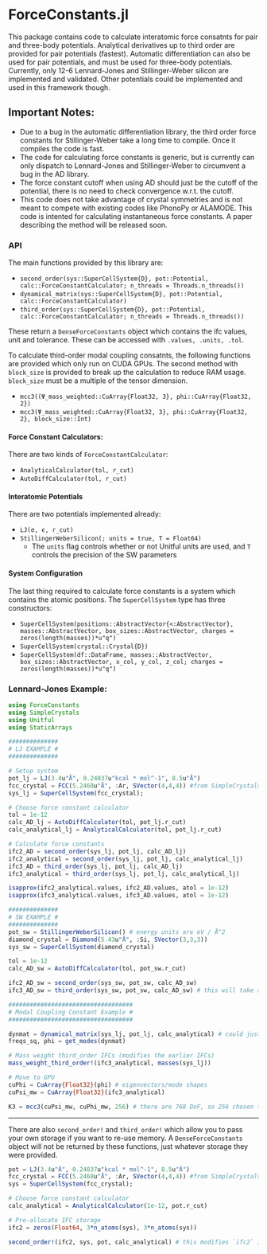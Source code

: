 # ForceConstants.jl

This package contains code to calculate interatomic force consatnts for pair and three-body potentials. Analytical derivatives up to third order are provided for pair potentials (fastest). Automatic differentiation can also be used for pair potentials, and must be used for three-body potentials. Currently, only 12-6 Lennard-Jones and Stillinger-Weber silicon are implemented and validated. Other potentials could be implemented and used in this framework though. 

## Important Notes:
- Due to a bug in the automatic differentiation library, the third order force constants for Stillinger-Weber take a long time to compile. Once it compiles the code is fast.
- The code for calculating force constants is generic, but is currently can only dispatch to Lennard-Jones and Stillinger-Weber to circumvent a bug in the AD library.
- The force constant cutoff when using AD should just be the cutoff of the potential, there is no need to check convergence w.r.t. the cutoff.
- This code does not take advantage of crystal symmetries and is not meant to compete with existing codes like PhonoPy or ALAMODE. This code is intented for calculating instantaneous force constants. A paper describing the method will be released soon.

### API
The main functions provided by this library are:
- `second_order(sys::SuperCellSystem{D}, pot::Potential, calc::ForceConstantCalculator; n_threads = Threads.n_threads())`
- `dynamical_matrix(sys::SuperCellSystem{D}, pot::Potential, calc::ForceConstantCalculator)`
- `third_order(sys::SuperCellSystem{D}, pot::Potential, calc::ForceConstantCalculator; n_threads = Threads.n_threads())`

These return a `DenseForceConstants` object which contains the ifc values, unit and tolerance. These can be accessed with `.values, .units, .tol`. 

To calculate third-order modal coupling consatnts, the following functions are provided which only run on CUDA GPUs. The second method with `block_size` is provided to break up the calculation to reduce RAM usage. `block_size` must be a multiple of the tensor dimension.
- `mcc3((Ψ_mass_weighted::CuArray{Float32, 3}, phi::CuArray{Float32, 2})`
- `mcc3(Ψ_mass_weighted::CuArray{Float32, 3}, phi::CuArray{Float32, 2}, block_size::Int)`

#### Force Constant Calculators:
There are two kinds of `ForceConstantCalculator`:
- `AnalyticalCalculator(tol, r_cut)`
- `AutoDiffCalculator(tol, r_cut)`

#### Interatomic Potentials
There are two potentials implemented already:
- `LJ(σ, ϵ, r_cut)`
- `StillingerWeberSilicon(; units = true, T = Float64)`
  - The `units` flag controls whether or not Unitful units are used, and `T` controls the precision of the SW parameters

#### System Configuration
The last thing required to calculate force constants is a system which contains the atomic positions. The `SuperCellSystem` type has three constructors:
- `SuperCellSystem(positions::AbstractVector{<:AbstractVector}, masses::AbstractVector, box_sizes::AbstractVector, charges = zeros(length(masses))*u"q")`
- `SuperCellSystem(crystal::Crystal{D})`
- `SuperCellSystem(df::DataFrame, masses::AbstractVector, box_sizes::AbstractVector, x_col, y_col, z_col; charges = zeros(length(masses))*u"q")`

### Lennard-Jones Example:
```julia
using ForceConstants
using SimpleCrystals
using Unitful
using StaticArrays

##############
# LJ EXAMPLE #
##############

# Setup system
pot_lj = LJ(3.4u"Å", 0.24037u"kcal * mol^-1", 8.5u"Å")
fcc_crystal = FCC(5.2468u"Å", :Ar, SVector(4,4,4)) #from SimpleCrystals.jl
sys_lj = SuperCellSystem(fcc_crystal);

# Choose force constant calculator
tol = 1e-12
calc_AD_lj = AutoDiffCalculator(tol, pot_lj.r_cut)
calc_analytical_lj = AnalyticalCalculator(tol, pot_lj.r_cut)

# Calculate force constants
ifc2_AD = second_order(sys_lj, pot_lj, calc_AD_lj)
ifc2_analytical = second_order(sys_lj, pot_lj, calc_analytical_lj)
ifc3_AD = third_order(sys_lj, pot_lj, calc_AD_lj)
ifc3_analytical = third_order(sys_lj, pot_lj, calc_analytical_lj)

isapprox(ifc2_analytical.values, ifc2_AD.values, atol = 1e-12)
isapprox(ifc3_analytical.values, ifc3_AD.values, atol = 1e-12)

##############
# SW EXAMPLE #
##############
pot_sw = StillingerWeberSilicon() # energy units are eV / Å^2
diamond_crystal = Diamond(5.43u"Å", :Si, SVector(3,3,3))
sys_sw = SuperCellSystem(diamond_crystal)

tol = 1e-12
calc_AD_sw = AutoDiffCalculator(tol, pot_sw.r_cut)

ifc2_AD_sw = second_order(sys_sw, pot_sw, calc_AD_sw)
ifc3_AD_sw = third_order(sys_sw, pot_sw, calc_AD_sw) # this will take awhile to compile the first time you run it.

###################################
# Modal Coupling Constant Example #
###################################

dynmat = dynamical_matrix(sys_lj, pot_lj, calc_analytical) # could just divide ifc2 by 39.95 as well
freqs_sq, phi = get_modes(dynmat)

# Mass weight third_order IFCs (modifies the earlier IFCs)
mass_weight_third_order!(ifc3_analytical, masses(sys_lj))

# Move to GPU
cuPhi = CuArray{Float32}(phi) # eigenvectors/mode shapes
cuPsi_mw = CuArray{Float32}(ifc3_analytical)

K3 = mcc3(cuPsi_mw, cuPhi_mw, 256) # there are 768 DoF, so 256 chosen to make calculation smaller
```
-------------------------
There are also `second_order!` and `third_order!` which allow you to pass your own storage if you want to re-use memory. A `DenseForceConstants` object will not be returned by these functions, just whatever storage they were provided.
```julia
pot = LJ(3.4u"Å", 0.24037u"kcal * mol^-1", 8.5u"Å")
fcc_crystal = FCC(5.2468u"Å", :Ar, SVector(4,4,4)) #from SimpleCrystals.jl
sys = SuperCellSystem(fcc_crystal);

# Choose force constant calculator
calc_analytical = AnalyticalCalculator(1e-12, pot.r_cut)

# Pre-allocate IFC storage
ifc2 = zeros(Float64, 3*n_atoms(sys), 3*n_atoms(sys))

second_order!(ifc2, sys, pot, calc_analytical) # this modifies `ifc2` in place
```

